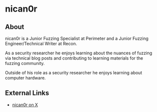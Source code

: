# nican0r

## About
nican0r is a Junior Fuzzing Specialist at Perimeter and a Junior Fuzzing Engineer/Technical Writer at Recon. 

As a security researcher he enjoys learning about the nuances of fuzzing via technical blog posts and contributing to learning materials for the fuzzing community. 

Outside of his role as a security researcher he enjoys learning about computer hardware.  

## External Links
- [nican0r on X](https://x.com/nican0r)

